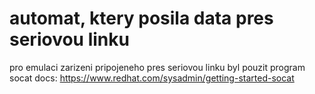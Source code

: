 # automat, ktery posila data pres seriovou linku
pro emulaci zarizeni pripojeneho pres seriovou linku byl pouzit program socat
docs: https://www.redhat.com/sysadmin/getting-started-socat